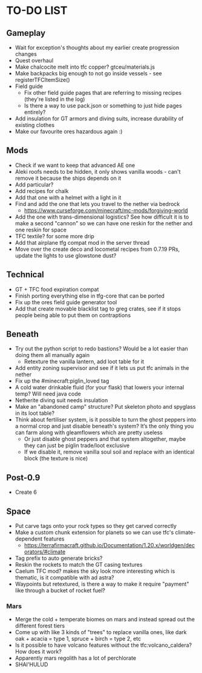 # TO-DO LIST

## Gameplay
- Wait for exception's thoughts about my earlier create progression changes
- Quest overhaul
- Make chalcocite melt into tfc copper? gtceu/materials.js
- Make backpacks big enough to not go inside vessels - see registerTFCItemSize()
- Field guide
	- Fix other field guide pages that are referring to missing recipes (they're listed in the log)
	- Is there a way to use pack.json or something to just hide pages entirely?
- Add insulation for GT armors and diving suits, increase durability of existing clothes
- Make our favourite ores hazardous again :)

## Mods
- Check if we want to keep that advanced AE one
- Aleki roofs needs to be hidden, it only shows vanilla woods - can't remove it because the ships depends on it
- Add particular?
- Add recipes for chalk
- Add that one with a helmet with a light in it
- Find and add the one that lets you travel to the nether via bedrock
	- https://www.curseforge.com/minecraft/mc-mods/forgiving-world
- Add the one with trans-dimensional logistics? See how difficult it is to make a second "cannon" so we can have one reskin for the nether and one reskin for space
- TFC textile? for some more drip
- Add that airplane tfg compat mod in the server thread
- Move over the create deco and locometal recipes from 0.7.19 PRs, update the lights to use glowstone dust?

## Technical
- GT + TFC food expiration compat
- Finish porting everything else in tfg-core that can be ported
- Fix up the ores field guide generator tool
- Add that create movable blacklist tag to greg crates, see if it stops people being able to put them on contraptions

## Beneath
- Try out the python script to redo bastions? Would be a lot easier than doing them all manually again
	- Retexture the vanilla lantern, add loot table for it
- Add entity zoning supervisor and see if it lets us put tfc animals in the nether
- Fix up the #minecraft:piglin_loved tag 
- A cold water drinkable fluid (for your flask) that lowers your internal temp? Will need java code
- Netherite diving suit needs insulation
- Make an "abandoned camp" structure? Put skeleton photo and spyglass in its loot table?
- Think about fertiliser system, is it possible to turn the ghost peppers into a normal crop and just disable beneath's system? It’s the only thing you can farm along with gleamflowers which are pretty useless
	- Or just disable ghost peppers and that system altogether, maybe they can just be piglin trade/loot exclusive
	- If we disable it, remove vanilla soul soil and replace with an identical block (the texture is nice)

## Post-0.9
- Create 6

## Space
- Put carve tags onto your rock types so they get carved correctly
- Make a custom chunk extension for planets so we can use tfc's climate-dependent features
	- https://terrafirmacraft.github.io/Documentation/1.20.x/worldgen/decorators/#climate
- Tag prefix to auto generate bricks?
- Reskin the rockets to match the GT casing textures
- Caelum TFC mod? makes the sky look more interesting which is thematic, is it compatible with ad astra?
- Waypoints but retextured, is there a way to make it require "payment" like through a bucket of rocket fuel?

### Mars
- Merge the cold + temperate biomes on mars and instead spread out the different forest tiers
- Come up with like 3 kinds of "trees" to replace vanilla ones, like dark oak + acacia = type 1, spruce + birch = type 2, etc
- Is it possible to have volcano features without the tfc:volcano_caldera? How does it work?
- Apparently mars regolith has a lot of perchlorate
- SHAI'HULUD
